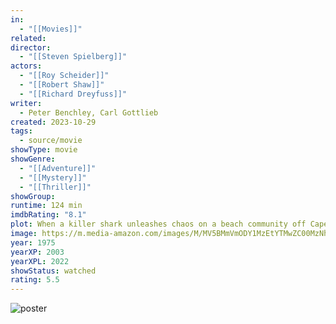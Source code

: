 ```yaml
---
in:
  - "[[Movies]]"
related: 
director:
  - "[[Steven Spielberg]]"
actors:
  - "[[Roy Scheider]]"
  - "[[Robert Shaw]]"
  - "[[Richard Dreyfuss]]"
writer:
  - Peter Benchley, Carl Gottlieb
created: 2023-10-29
tags:
  - source/movie
showType: movie
showGenre:
  - "[[Adventure]]"
  - "[[Mystery]]"
  - "[[Thriller]]"
showGroup: 
runtime: 124 min
imdbRating: "8.1"
plot: When a killer shark unleashes chaos on a beach community off Cape Cod, it's up to a local sheriff, a marine biologist, and an old seafarer to hunt the beast down.
image: https://m.media-amazon.com/images/M/MV5BMmVmODY1MzEtYTMwZC00MzNhLWFkNDMtZjAwM2EwODUxZTA5XkEyXkFqcGdeQXVyNTAyODkwOQ@@._V1_SX300.jpg
year: 1975
yearXP: 2003
yearXPL: 2022
showStatus: watched
rating: 5.5
---
```

![poster](https://m.media-amazon.com/images/M/MV5BMmVmODY1MzEtYTMwZC00MzNhLWFkNDMtZjAwM2EwODUxZTA5XkEyXkFqcGdeQXVyNTAyODkwOQ@@._V1_SX300.jpg)

